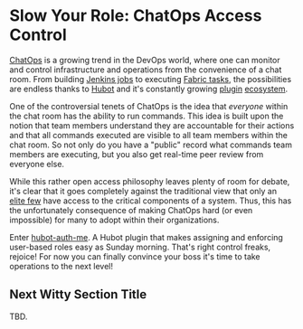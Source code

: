 # Slow Your Role: ChatOps Access Control

[ChatOps][7] is a growing trend in the DevOps world, where one can monitor and
control infrastructure and operations from the convenience of a chat room.
From building [Jenkins jobs][1] to executing [Fabric tasks][2], the
possibilities are endless thanks to [Hubot][3] and it's constantly growing
[plugin][5] [ecosystem][4].

One of the controversial tenets of ChatOps is the idea that *everyone* within
the chat room has the ability to run commands. This idea is built upon the
notion that team members understand they are accountable for their actions and
that all commands executed are visible to all team members within the chat room.
So not only do you have a "public" record what commands team members are
executing, but you also get real-time peer review from everyone else.

While this rather open access philosophy leaves plenty of room for debate, it's
clear that it goes completely against the traditional view that only an
[elite few][6] have access to the critical components of a system. Thus, this
has the unfortunately consequence of making ChatOps hard (or even impossible)
for many to adopt within their organizations.

Enter [hubot-auth-me][8]. A Hubot plugin that makes assigning and enforcing
user-based roles easy as Sunday morning. That's right control freaks, rejoice!
For now you can finally convince your boss it's time to take operations to the
next level!

## Next Witty Section Title

TBD.


[1]: https://github.com/github/hubot-scripts/blob/master/src/scripts/jenkins.coffee
[2]: https://github.com/appneta/hubot-fabric
[3]: https://hubot.github.com/
[4]: https://www.npmjs.org/search?q=hubot
[5]: https://github.com/hubot-scripts
[6]: http://en.wikipedia.org/wiki/Bastard_Operator_From_Hell
[7]: https://speakerdeck.com/jnewland/chatops-at-github
[8]: https://github.com/hubot-scripts/hubot-auth
